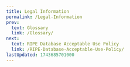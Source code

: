 ```yaml
---
title: Legal Information
permalink: /Legal-Information
prev:
  text: Glossary
  link: /Glossary/
next:
  text: RIPE Database Acceptable Use Policy
  link: /RIPE-Database-Acceptable-Use-Policy/
lastUpdated: 1743685701000
---
```

#

<legal-accordion appname="database"></legal-accordion>

